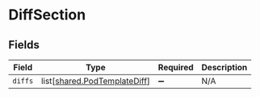 # DiffSection


## Fields

| Field                                                                      | Type                                                                       | Required                                                                   | Description                                                                |
| -------------------------------------------------------------------------- | -------------------------------------------------------------------------- | -------------------------------------------------------------------------- | -------------------------------------------------------------------------- |
| `diffs`                                                                    | list[[shared.PodTemplateDiff](undefined/models/shared/podtemplatediff.md)] | :heavy_minus_sign:                                                         | N/A                                                                        |